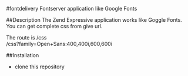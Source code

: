 #fontdelivery
Fontserver application like Google Fonts 

##Description
The Zend Expressive application works like Goggle Fonts. You can get complete css from give url.

The route is /css  
/css?family=Open+Sans:400,400i,600,600i

##Installation
* clone this repository
 